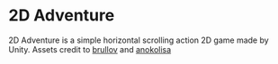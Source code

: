 # 2D Adventure

2D Adventure is a simple horizontal scrolling action 2D game made by Unity.
Assets credit to [brullov](https://brullov.itch.io/generic-char-asset)
and [anokolisa](https://anokolisa.itch.io/)
